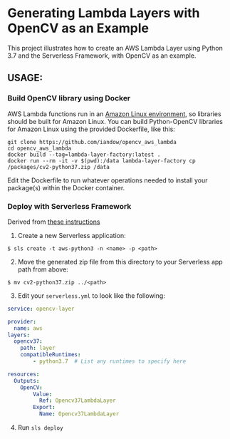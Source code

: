 # Generating Lambda Layers with OpenCV as an Example

This project illustrates how to create an AWS Lambda Layer using Python 3.7 and the Serverless Framework, with OpenCV as an example.

## USAGE:

### Build OpenCV library using Docker

AWS Lambda functions run in an [Amazon Linux environment](https://docs.aws.amazon.com/lambda/latest/dg/current-supported-versions.html), so libraries should be built for Amazon Linux. You can build Python-OpenCV libraries for Amazon Linux using the provided Dockerfile, like this:

```
git clone https://github.com/iandow/opencv_aws_lambda
cd opencv_aws_lambda
docker build --tag=lambda-layer-factory:latest .
docker run --rm -it -v $(pwd):/data lambda-layer-factory cp /packages/cv2-python37.zip /data
```

Edit the Dockerfile to run whatever operations needed to install your package(s) within the Docker container.

### Deploy with Serverless Framework
Derived from [these instructions](https://www.serverless.com/blog/publish-aws-lambda-layers-serverless-framework) 

1. Create a new Serverless application:
```
$ sls create -t aws-python3 -n <name> -p <path>
```

2. Move the generated zip file from this directory to your Serverless app path from above:
```
$ mv cv2-python37.zip ../<path>
```

3. Edit your `serverless.yml` to look like the following:
```yaml
service: opencv-layer

provider:
  name: aws
layers:
  opencv37:
    path: layer
    compatibleRuntimes:
        - python3.7  # List any runtimes to specify here

resources:
  Outputs:
    OpenCV:
        Value:
          Ref: Opencv37LambdaLayer
        Export:
          Name: Opencv37LambdaLayer
```

4. Run `sls deploy`

